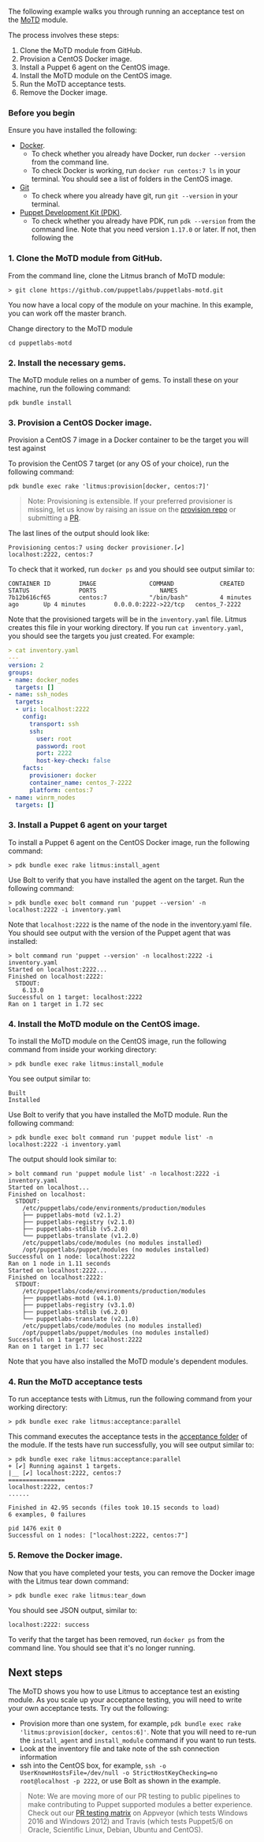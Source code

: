 The following example walks you through running an acceptance test on the [MoTD](https://github.com/puppetlabs/puppetlabs-motd) module.

The process involves these steps:

1. Clone the MoTD module from GitHub.
1. Provision a CentOS Docker image. 
1. Install a Puppet 6 agent on the CentOS image. 
1. Install the MoTD module on the CentOS image. 
1. Run the MoTD acceptance tests.
1. Remove the Docker image.

### Before you begin

Ensure you have installed the following:

* [Docker](https://runnable.com/docker/getting-started/). 
	* To check whether you already have Docker, run `docker --version` from the command line.
	* To check Docker is working, run `docker run centos:7 ls` in your terminal. You should see a list of folders in the CentOS image.
* [Git](https://git-scm.com/book/en/v2/Getting-Started-Installing-Git)
	* To check  where you already have git, run `git --version` in your terminal.
* [Puppet Development Kit (PDK)](https://puppet.com/docs/pdk/1.x/pdk_install.html). 
	* To check whether you already have PDK, run `pdk --version` from the command line. Note that you need version `1.17.0` or later. If not, then following the 

### 1. Clone the MoTD module from GitHub.

From  the command line, clone the Litmus branch of MoTD module:
```
> git clone https://github.com/puppetlabs/puppetlabs-motd.git
```
You now have a local copy of the module on your machine. In this example, you can work  off the master branch.

Change directory to the MoTD module
```
cd puppetlabs-motd
```

### 2. Install the necessary gems.

The MoTD module relies on a number of gems. To install these on your machine, run the following command:

```
pdk bundle install
```

### 3. Provision a CentOS Docker image. 


Provision a CentOS 7 image in a Docker container to be the target you will test against

To provision the CentOS 7 target (or any OS of your choice), run the following command: 

```
pdk bundle exec rake 'litmus:provision[docker, centos:7]'
```

> Note: Provisioning is extensible. If your preferred provisioner is missing, let us know by raising an issue on the [provision repo](https://github.com/puppetlabs/provision/issues) or submitting a [PR](https://github.com/puppetlabs/provision/pulls).

The last lines of the output should look like:

```
Provisioning centos:7 using docker provisioner.[✔]
localhost:2222, centos:7
```

To check that it worked, run `docker ps` and you should see output similar to:

```
CONTAINER ID        IMAGE               COMMAND             CREATED             STATUS              PORTS                  NAMES
7b12b616cf65        centos:7            "/bin/bash"         4 minutes ago       Up 4 minutes        0.0.0.0:2222->22/tcp   centos_7-2222
```

Note that the provisioned targets will be in the `inventory.yaml` file. Litmus creates this file in your working directory. If you run `cat inventory.yaml`, you should see the targets you just created. For example:

```yaml
> cat inventory.yaml
---
version: 2
groups:
- name: docker_nodes
  targets: []
- name: ssh_nodes
  targets:
  - uri: localhost:2222
    config:
      transport: ssh
      ssh:
        user: root
        password: root
        port: 2222
        host-key-check: false
    facts:
      provisioner: docker
      container_name: centos_7-2222
      platform: centos:7
- name: winrm_nodes
  targets: []
```

### 3. Install a Puppet 6 agent on your target

To install a Puppet 6 agent on the CentOS Docker image, run the following command:

```
> pdk bundle exec rake litmus:install_agent
```

Use Bolt to verify that you have installed the agent on the target. Run the following command:

```
> pdk bundle exec bolt command run 'puppet --version' -n localhost:2222 -i inventory.yaml
```

Note that `localhost:2222` is the name of the node in the inventory.yaml file. You should  see output with the version of the Puppet agent that was installed:

```
> bolt command run 'puppet --version' -n localhost:2222 -i inventory.yaml
Started on localhost:2222...
Finished on localhost:2222:
  STDOUT:
    6.13.0
Successful on 1 target: localhost:2222
Ran on 1 target in 1.72 sec
```

### 4. Install the MoTD module on the CentOS image. 

To install the MoTD module on the CentOS image, run the following command from inside your working directory:

```
> pdk bundle exec rake litmus:install_module
```

You see output similar to:

```
Built
Installed
```

Use Bolt to verify that you have installed the MoTD module. Run the following command:

```
> pdk bundle exec bolt command run 'puppet module list' -n localhost:2222 -i inventory.yaml
```

The output should look similar to:

```
> bolt command run 'puppet module list' -n localhost:2222 -i inventory.yaml
Started on localhost...
Finished on localhost:
  STDOUT:
    /etc/puppetlabs/code/environments/production/modules
    ├── puppetlabs-motd (v2.1.2)
    ├── puppetlabs-registry (v2.1.0)
    ├── puppetlabs-stdlib (v5.2.0)
    └── puppetlabs-translate (v1.2.0)
    /etc/puppetlabs/code/modules (no modules installed)
    /opt/puppetlabs/puppet/modules (no modules installed)
Successful on 1 node: localhost:2222
Ran on 1 node in 1.11 seconds
Started on localhost:2222...
Finished on localhost:2222:
  STDOUT:
    /etc/puppetlabs/code/environments/production/modules
    ├── puppetlabs-motd (v4.1.0)
    ├── puppetlabs-registry (v3.1.0)
    ├── puppetlabs-stdlib (v6.2.0)
    └── puppetlabs-translate (v2.1.0)
    /etc/puppetlabs/code/modules (no modules installed)
    /opt/puppetlabs/puppet/modules (no modules installed)
Successful on 1 target: localhost:2222
Ran on 1 target in 1.77 sec
```

Note that you have also installed the MoTD module's dependent modules.

### 4. Run the MoTD acceptance tests

To run acceptance tests with Litmus, run the following command from your working directory:

```
> pdk bundle exec rake litmus:acceptance:parallel
```

This command executes the acceptance tests in the [acceptance folder](https://github.com/puppetlabs/puppetlabs-motd/tree/master/spec/acceptance) of the module. If the tests have run successfully, you will see output similar to:

```
> pdk bundle exec rake litmus:acceptance:parallel
+ [✔] Running against 1 targets.
|__ [✔] localhost:2222, centos:7
================
localhost:2222, centos:7
......

Finished in 42.95 seconds (files took 10.15 seconds to load)
6 examples, 0 failures

pid 1476 exit 0
Successful on 1 nodes: ["localhost:2222, centos:7"]
```

### 5. Remove the Docker image.

Now that you have completed your tests, you can remove the Docker image with the Litmus tear down command:

```
> pdk bundle exec rake litmus:tear_down
```

You should see JSON output, similar to:

```
localhost:2222: success
```

To verify that the target has been removed, run `docker ps` from the command line. You should see that it's no longer running.

## Next steps

The MoTD shows you how to use Litmus to acceptance test an existing module. As you scale up your acceptance testing, you will need to write your own acceptance tests. Try out the following:

* Provision more than one system, for example, `pdk bundle exec rake 'litmus:provision[docker, centos:6]'`. Note that you will need to re-run the `install_agent` and `install_module` command if you want to run tests.
* Look at the inventory file and take note of the ssh connection information
* ssh into the CentOS box, for example, `ssh -o UserKnownHostsFile=/dev/null -o StrictHostKeyChecking=no root@localhost -p 2222`, or use Bolt as shown in the example.

> Note: We are moving more of our PR testing to public pipelines to make contributing to Puppet supported modules a better experience. Check out our [PR testing matrix](https://github.com/puppetlabs/puppetlabs-motd/pull/180) on Appveyor (which tests Windows 2016 and Windows 2012) and Travis (which tests Puppet5/6 on Oracle, Scientific Linux, Debian, Ubuntu and CentOS).